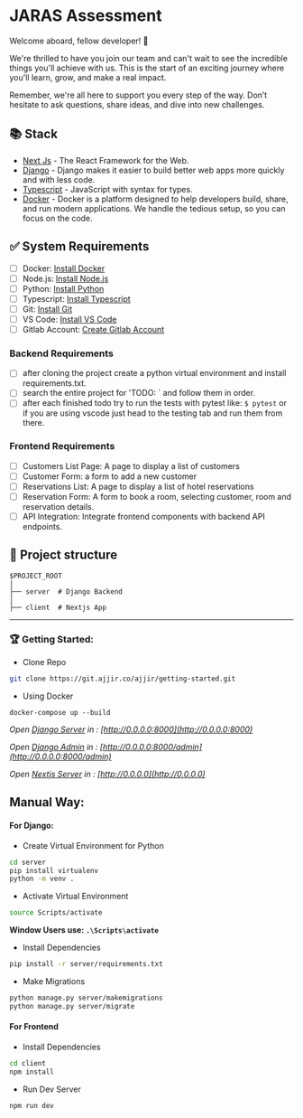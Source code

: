 # JARAS Assessment

Welcome aboard, fellow developer! 🌟

We're thrilled to have you join our team and can't wait to see the incredible
things you'll achieve with us. This is the start of an exciting journey where
you'll learn, grow, and make a real impact.

Remember, we're all here to support you every step of the way. Don’t hesitate
to ask questions, share ideas, and dive into new challenges.

## 📚 Stack

- [Next Js](https://www.nextjs.org/) - The React Framework for the Web.
- [Django](https://www.djangoproject.com/) - Django makes it easier to build better web apps more quickly and with less code.
- [Typescript](https://www.typescriptlang.org/) - JavaScript with syntax for types.
- [Docker](https://www.docker.com/) - Docker is a platform designed to help developers build, share, and run modern applications. We handle the tedious setup, so you can focus on the code.

## ✅ System Requirements

- [ ] Docker: [Install Docker](https://docs.docker.com/get-docker/)
- [ ] Node.js: [Install Node.js](https://nodejs.org/en/download/)
- [ ] Python: [Install Python](https://www.python.org/downloads/)
- [ ] Typescript: [Install Typescript](https://www.typescriptlang.org/download)
- [ ] Git: [Install Git](https://git-scm.com/downloads)
- [ ] VS Code: [Install VS Code](https://code.visualstudio.com/download)
- [ ] Gitlab Account: [Create Gitlab Account](https://git.ajjir.co/users/sign_in)

### Backend Requirements

- [ ] after cloning the project create a python virtual environment and install requirements.txt.
- [ ] search the entire project for 'TODO: ` and follow them in order.
- [ ] after each finished todo try to run the tests with pytest like:
      `$ pytest`
      or if you are using vscode just head to the testing tab and run them from there.

### Frontend Requirements

- [ ] Customers List Page: A page to display a list of customers
- [ ] Customer Form: a form to add a new customer
- [ ] Reservations List: A page to display a list of hotel reservations
- [ ] Reservation Form: A form to book a room, selecting customer, room and reservation details.
- [ ] API Integration: Integrate frontend components with backend API endpoints.

## 📁 Project structure

```
$PROJECT_ROOT
│
├── server  # Django Backend
│
├── client  # Nextjs App
```

---

### 🏆 Getting Started:

- Clone Repo

```bash
git clone https://git.ajjir.co/ajjir/getting-started.git
```

- Using Docker

```docker
docker-compose up --build
```

_Open [Django Server](http://0.0.0.0:8000) in : [http://0.0.0.0:8000](http://0.0.0.0:8000)_ <br/>

_Open [Django Admin](http://0.0.0.0:8000/admin) in : [http://0.0.0.0:8000/admin](http://0.0.0.0:8000/admin)_ <br/>

_Open [Nextjs Server](http://0.0.0.0) in : [http://0.0.0.0](http://0.0.0.0)_ <br/>

## Manual Way:

#### For Django:

- Create Virtual Environment for Python

```bash
cd server
pip install virtualenv
python -m venv .
```

- Activate Virtual Environment

```bash
source Scripts/activate
```

**Window Users use: `.\Scripts\activate`**

- Install Dependencies

```bash
pip install -r server/requirements.txt
```

- Make Migrations

```bash
python manage.py server/makemigrations
python manage.py server/migrate
```

#### For Frontend

- Install Dependencies

```bash
cd client
npm install
```

- Run Dev Server

```bash
npm run dev
```
